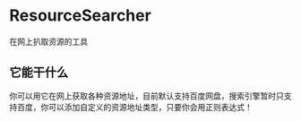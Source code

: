 # ResourceSearcher
在网上扒取资源的工具

## 它能干什么
你可以用它在网上获取各种资源地址，目前默认支持百度网盘，搜索引擎暂时只支持百度，你可以添加自定义的资源地址类型，只要你会用正则表达式！
